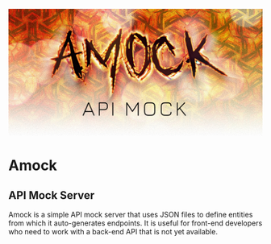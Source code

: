 ![Logo](.github/logo.jpg)

# Amock

## API Mock Server

Amock is a simple API mock server that uses JSON files to define entities from which it auto-generates endpoints. It is useful for front-end developers who need to work with a back-end API that is not yet available.
